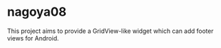 # nagoya08
This project aims to provide a GridView-like widget which can add footer views for Android.
